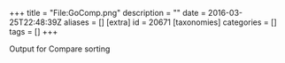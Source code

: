 +++
title = "File:GoComp.png"
description = ""
date = 2016-03-25T22:48:39Z
aliases = []
[extra]
id = 20671
[taxonomies]
categories = []
tags = []
+++

Output for Compare sorting
